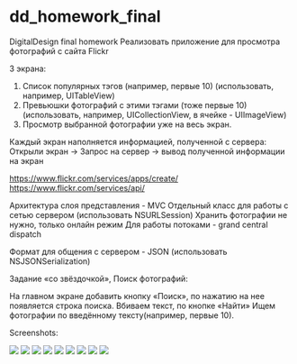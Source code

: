 # dd_homework_final
DigitalDesign final homework
Реализовать приложение для просмотра фотографий с сайта Flickr

3 экрана:

1) Список популярных тэгов (например, первые 10) (использовать, например, UITableView)
2) Превьюшки фотографий с этими тэгами (тоже первые 10) (использовать, например, UICollectionView, в ячейке - UIImageView)
3) Просмотр выбранной фотографии уже на весь экран.

Каждый экран наполняется информацией, полученной с сервера:
Открыли экран -> Запрос на сервер -> вывод полученной информации на экран

https://www.flickr.com/services/apps/create/
https://www.flickr.com/services/api/


Архитектура слоя представления - MVC
Отдельный класс для работы с сетью сервером (использовать NSURLSession)
Хранить фотографии не нужно, только онлайн режим
Для работы потоками - grand central dispatch

Формат для общения с сервером - JSON (использовать NSJSONSerialization)

Задание «со звёздочкой», Поиск фотографий:

На главном экране добавить кнопку «Поиск», по нажатию на нее появляется строка поиска.
Вбиваем текст, по кнопке «Найти» Ищем фотографии по введённому тексту(например, первые 10).


Screenshots:

![](https://github.com/AgaevAlex/dd_homework_final/blob/master/Screenshots/1.jpg)
![](https://github.com/AgaevAlex/dd_homework_final/blob/master/Screenshots/2.jpg)
![](https://github.com/AgaevAlex/dd_homework_final/blob/master/Screenshots/3.jpg)
![](https://github.com/AgaevAlex/dd_homework_final/blob/master/Screenshots/4.jpg)
![](https://github.com/AgaevAlex/dd_homework_final/blob/master/Screenshots/5.jpg)
![](https://github.com/AgaevAlex/dd_homework_final/blob/master/Screenshots/6.jpg)
![](https://github.com/AgaevAlex/dd_homework_final/blob/master/Screenshots/7.jpg)
![](https://github.com/AgaevAlex/dd_homework_final/blob/master/Screenshots/8.jpg)
![](https://github.com/AgaevAlex/dd_homework_final/blob/master/Screenshots/9.jpg)



